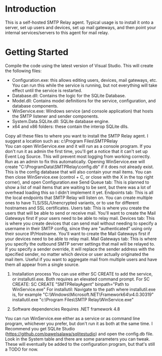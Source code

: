 # Introduction
This is a self-hosted SMTP Relay agent. 
Typical usage is to install it onto a server, set up users and devices, set up mail gateways, and then point your internal services/servers to this agent for mail relay.


# Getting Started
Compile the code using the latest version of Visual Studio. This will create the following files:
* Configuration.exe: this allows editing users, devices, mail gateways, etc. You can run this while the service is running, but not everything will take effect until the service is restarted.
* Database.dll: Contains the logic for the SQLite Database. 
* Model.dll: Contains model definitions for the service, configuration, and database components.
* WinService.exe: Windows service (and console application) that hosts the SMTP listener and sender components.
* System.Data.SQLite.dll: SQLite database engine.
* x64 and x86 folders: these contain the interop SQLite dlls.

Copy all these files to where you want to install the SMTP Relay agent. I suggest a location such as: c:\Program Files\SMTPRelay\
You can open WinService.exe and it will run as a console program. If you don't run it as admin the first time, you'll get a notice that it can't set up Event Log Source. This will prevent most logging from working correctly. Run as an admin to fix this automatically. 
Opening WinService.exe will create "C:\ProgramData\SMTPRelay\config.db" if it does not already exist. This is the config database that will also contain your mail items. 
You can then close WinService.exe (control + C, or close with the X in the top right corner), and open Configuration.exe
Send Queue tab:
  This is planned to show a list of mail items that are waiting to be sent, but there was a lot of overhead loading this so I didn't implement it yet.
Endpoints tab:
  This is all the local endpoints that SMTP Relay will listen on. You can create multiple ones to have TLS/SSL/Unencrypted variants, or to use for different hostnames and SSL certificates. 
Users tab:
  This is where you create the users that will be able to send or receive mail. You'll want to create the Mail Gateways first if your users need to be able to relay mail.
Devices tab:
  This is where you create devices that can send mail without needing to specify a username in their SMTP config, since they are "authenticated" using only their source IP/Hostname. You'll want to create the Mail Gateways first if your devices need to be able to relay mail.
Mail Gateways tab:
  This is where you specify the outbound SMTP server settings that mail will be relayed to. If you specify a sender override, it will replace the sender address with the specified sender, no matter which device or user actually originated the mail item. Useful if you want to aggregate mail from multiple users and have them all appear from a single source.
  

1.	Installation process
You can use either SC CREATE to add the service, or installutil.exe. Both requires an elevated command prompt.
For SC CREATE:
SC CREATE "SMTPRelayAgent" binpath="Path to WinService.exe"
For installutil:
Navigate to the path where installutil.exe is, for example "C:\Windows\Microsoft.NET\Framework64\v4.0.30319\"
installutil.exe "c:\Program Files\SMTP Relay\WinService.exe"

2.	Software dependencies
Requires .NET framework 4.8

You can run WinService.exe either as a service or as command line program, whichever you prefer, but don't run it as both at the same time.
I Recommend you get SQLite Studio (https://github.com/pawelsalawa/sqlitestudio) and open the config.db file. Look in the System table and there are some parameters you can tweak. These will eventually be added to the configuration program, but that's still a TODO for now.
